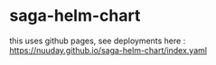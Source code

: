 # saga-helm-chart

this uses github pages, see deployments here : https://nuuday.github.io/saga-helm-chart/index.yaml 
